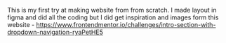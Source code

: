 This is my first try at making website from from scratch. 
I made layout in figma and did all the coding but I did get inspiration and images form this website - 
https://www.frontendmentor.io/challenges/intro-section-with-dropdown-navigation-ryaPetHE5
